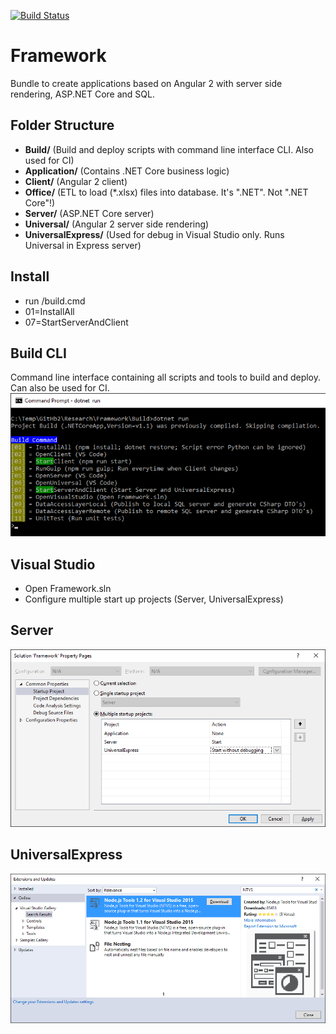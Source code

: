 [![Build Status](https://travis-ci.org/WorkplaceX/ApplicationDemo.svg?branch=master)](https://travis-ci.org/WorkplaceX/ApplicationDemo)
# Framework
Bundle to create applications based on Angular 2 with server side rendering, ASP.NET Core and SQL.

## Folder Structure
* **Build/** (Build and deploy scripts with command line interface CLI. Also used for CI)
* **Application/** (Contains .NET Core business logic)
* **Client/** (Angular 2 client)
* **Office/** (ETL to load (*.xlsx) files into database. It's ".NET". Not ".NET Core"!)
* **Server/** (ASP.NET Core server)
* **Universal/** (Angular 2 server side rendering)
* **UniversalExpress/** (Used for debug in Visual Studio only. Runs Universal in Express server)

## Install
* run /build.cmd
* 01=InstallAll
* 07=StartServerAndClient

## Build CLI
Command line interface containing all scripts and tools to build and deploy. Can also be used for CI.
![alt tag](Framework/Build/Doc/CommandLineInterface.png)

## Visual Studio
* Open Framework.sln
* Configure multiple start up projects (Server, UniversalExpress)

## Server
![alt tag](Server/Doc/Startup.png)

## UniversalExpress
![alt tag](UniversalExpress/Doc/Extension.png)